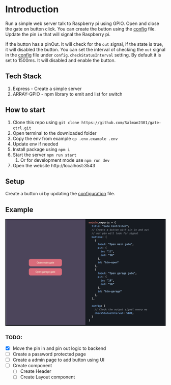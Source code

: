 # Introduction
Run a simple web server talk to Raspberry pi using GPIO. Open and close the gate on button click. You can create the button using the [config] file. Update the pin `in` that will signal the Raspberry pi.

If the button has a pinOut. It will check for the `out` signal, if the state is true, it will disabled the button. You can set the interval of checking the `out` signal in the [config] file under `config.checkStatusInterval` setting. By default it is set to 1500ms. It will disabled and enable the button.



## Tech Stack
1. Express - Create a simple server
1. ARRAY-GPIO - npm library to emit and list for switch

## How to start
1. Clone this repo using `git clone https://github.com/Salman2301/gate-ctrl.git`
1. Open terminal to the downloaded folder
1. Copy the env from example `cp .env.example .env`
1. Update env if needed
1. Install package using `npm i`
1. Start the server `npm run start`
    1. Or for development mode use `npm run dev`
1. Open the website http://localhost:3543

## Setup
Create a button ui by updating the [configuration][config] file.

## Example
<img src="./docs/example.png"/>


### TODO:
 - [x] Move the pin in and pin out logic to backend
 - [ ] Create a password protected page
 - [ ] Create a admin page to add button using UI
 - [ ] Create component
    - [ ] Create Header
    - [ ] Create Layout component

<!-- link -->
[config]: ./src/config/setting.js


